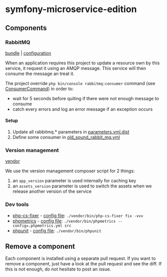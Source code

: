 symfony-microservice-edition
============================

Components
----------

### RabbitMQ

[bundle](https://github.com/php-amqplib/RabbitMqBundle) | [configuration](app/config/bundle/old_sound_rabbit_mq.yml)

When an application requires this project to update a resource own by this service, it request it using an AMQP message.
This service will then consume the message an treat it.

The project override `php bin/console rabbitmq:consumer` command (see [ConsumerCommand](src/AppBundle/Command/ConsumerCommand.php)) in order to:
- wait for 5 seconds before quiting if there were not enough message to consume
- catch every errors and log an error message if an exception occurs

#### Setup

1. Update all rabbitmq.* parameters in [parameters.yml.dist](app/config/parameters.yml.dist)
2. Define some consumer in [old_sound_rabbit_mq.yml](app/config/bundle/old_sound_rabbit_mq.yml)

### Version management

[vendor](https://github.com/juliendufresne/VersionHandler)

We use the version management composer script for 2 things:
1. an `app_version` parameter is used internally for caching key
2. an `assets_version` parameter is used to switch the assets when we release another version of the service

### Dev tools

- [php-cs-fixer](https://github.com/FriendsOfPHP/PHP-CS-Fixer) - [config file](.php_cs): `./vendor/bin/php-cs-fixer fix -vvv`
- [phpmetrics](https://github.com/phpmetrics/phpmetrics) - [config file](.phpmetrics.yml): `./vendor/bin/phpmetrics --config=.phpmetrics.yml src`
- [phpunit](https://github.com/sebastianbergmann/phpunit) - [config file](phpunit.xml.dist): `./vendor/bin/phpunit`

Remove a component
------------------

Each component is installed using a separate pull request.
If you want to remove a component, just have a look at the pull request and see the diff.
If this is not enough, do not hesitate to post an issue.

